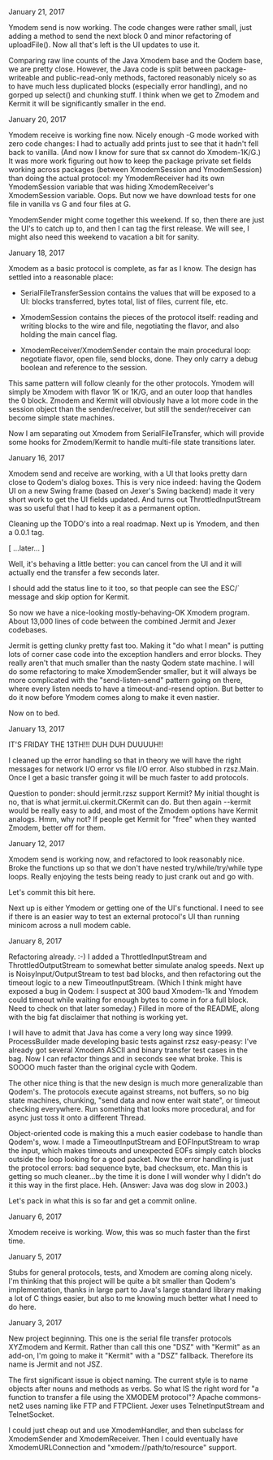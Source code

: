 January 21, 2017

Ymodem send is now working.  The code changes were rather small, just
adding a method to send the next block 0 and minor refactoring of
uploadFile().  Now all that's left is the UI updates to use it.

Comparing raw line counts of the Java Xmodem base and the Qodem base,
we are pretty close.  However, the Java code is split between
package-writeable and public-read-only methods, factored reasonably
nicely so as to have much less duplicated blocks (especially error
handling), and no gorped up select() and chunking stuff.  I think when
we get to Zmodem and Kermit it will be significantly smaller in the
end.

January 20, 2017

Ymodem receive is working fine now.  Nicely enough -G mode worked with
zero code changes: I had to actually add prints just to see that it
hadn't fell back to vanilla.  (And now I know for sure that sx cannot
do Xmodem-1K/G.)  It was more work figuring out how to keep the
package private set fields working across packages (between
XmodemSession and YmodemSession) than doing the actual protocol: my
YmodemReceiver had its own YmodemSession variable that was hiding
XmodemReceiver's XmodemSession variable.  Oops.  But now we have
download tests for one file in vanilla vs G and four files at G.

YmodemSender might come together this weekend.  If so, then there are
just the UI's to catch up to, and then I can tag the first release.
We will see, I might also need this weekend to vacation a bit for
sanity.

January 18, 2017

Xmodem as a basic protocol is complete, as far as I know.  The design
has settled into a reasonable place:

  * SerialFileTransferSession contains the values that will be exposed
    to a UI: blocks transferred, bytes total, list of files, current
    file, etc.

  * XmodemSession contains the pieces of the protocol itself: reading
    and writing blocks to the wire and file, negotiating the flavor,
    and also holding the main cancel flag.

  * XmodemReceiver/XmodemSender contain the main procedural loop:
    negotiate flavor, open file, send blocks, done.  They only carry a
    debug boolean and reference to the session.

This same pattern will follow cleanly for the other protocols.  Ymodem
will simply be Xmodem with flavor 1K or 1K/G, and an outer loop that
handles the 0 block.  Zmodem and Kermit will obviously have a lot more
code in the session object than the sender/receiver, but still the
sender/receiver can become simple state machines.

Now I am separating out Xmodem from SerialFileTransfer, which will
provide some hooks for Zmodem/Kermit to handle multi-file state
transitions later.

January 16, 2017

Xmodem send and receive are working, with a UI that looks pretty darn
close to Qodem's dialog boxes.  This is very nice indeed: having the
Qodem UI on a new Swing frame (based on Jexer's Swing backend) made it
very short work to get the UI fields updated.  And turns out
ThrottledInputStream was so useful that I had to keep it as a
permanent option.

Cleaning up the TODO's into a real roadmap.  Next up is Ymodem, and
then a 0.0.1 tag.

[ ...later... ]

Well, it's behaving a little better: you can cancel from the UI and it
will actually end the transfer a few seconds later.

I should add the status line to it too, so that people can see the
ESC/` message and skip option for Kermit.

So now we have a nice-looking mostly-behaving-OK Xmodem program.
About 13,000 lines of code between the combined Jermit and Jexer
codebases.

Jermit is getting clunky pretty fast too.  Making it "do what I mean"
is putting lots of corner case code into the exception handlers and
error blocks.  They really aren't that much smaller than the nasty
Qodem state machine.  I will do some refactoring to make XmodemSender
smaller, but it will always be more complicated with the
"send-listen-send" pattern going on there, where every listen needs to
have a timeout-and-resend option.  But better to do it now before
Ymodem comes along to make it even nastier.

Now on to bed.

January 13, 2017

IT'S FRIDAY THE 13TH!!!  DUH DUH DUUUUH!!

I cleaned up the error handling so that in theory we will have the
right messages for network I/O error vs file I/O error.  Also stubbed
in rzsz.Main.  Once I get a basic transfer going it will be much
faster to add protocols.

Question to ponder: should jermit.rzsz support Kermit?  My initial
thought is no, that is what jermit.ui.ckermit.CKermit can do.  But
then again --kermit would be really easy to add, and most of the
Zmodem options have Kermit analogs.  Hmm, why not?  If people get
Kermit for "free" when they wanted Zmodem, better off for them.

January 12, 2017

Xmodem send is working now, and refactored to look reasonably nice.
Broke the functions up so that we don't have nested
try/while/try/while type loops.  Really enjoying the tests being ready
to just crank out and go with.

Let's commit this bit here.

Next up is either Ymodem or getting one of the UI's functional.  I
need to see if there is an easier way to test an external protocol's
UI than running minicom across a null modem cable.

January 8, 2017

Refactoring already.  :-) I added a ThrottledInputStream and
ThrottledOutputStream to somewhat better simulate analog speeds.  Next
up is NoisyInput/OutputStream to test bad blocks, and then refactoring
out the timeout logic to a new TimeoutInputStream.  (Which I think
might have exposed a bug in Qodem: I suspect at 300 baud Xmodem-1k and
Ymodem could timeout while waiting for enough bytes to come in for a
full block.  Need to check on that later someday.)  Filled in more of
the README, along with the big fat disclaimer that nothing is working
yet.

I will have to admit that Java has come a very long way since 1999.
ProcessBuilder made developing basic tests against rzsz easy-peasy:
I've already got several Xmodem ASCII and binary transfer test cases
in the bag.  Now I can refactor things and in seconds see what broke.
This is SOOOO much faster than the original cycle with Qodem.

The other nice thing is that the new design is much more generalizable
than Qodem's.  The protocols execute against streams, not buffers, so
no big state machines, chunking, "send data and now enter wait state",
or timeout checking everywhere.  Run something that looks more
procedural, and for async just toss it onto a different Thread.

Object-oriented code is making this a much easier codebase to handle
than Qodem's, wow.  I made a TimeoutInputStream and EOFInputStream to
wrap the input, which makes timeouts and unexpected EOFs simply catch
blocks outside the loop looking for a good packet.  Now the error
handling is just the protocol errors: bad sequence byte, bad checksum,
etc.  Man this is getting so much cleaner...by the time it is done I
will wonder why I didn't do it this way in the first place.  Heh.
(Answer: Java was dog slow in 2003.)

Let's pack in what this is so far and get a commit online.

January 6, 2017

Xmodem receive is working.  Wow, this was so much faster than the
first time.

January 5, 2017

Stubs for general protocols, tests, and Xmodem are coming along
nicely.  I'm thinking that this project will be quite a bit smaller
than Qodem's implementation, thanks in large part to Java's large
standard library making a lot of C things easier, but also to me
knowing much better what I need to do here.

January 3, 2017

New project beginning.  This one is the serial file transfer protocols
XYZmodem and Kermit.  Rather than call this one "DSZ" with "Kermit" as
an add-on, I'm going to make it "Kermit" with a "DSZ" fallback.
Therefore its name is Jermit and not JSZ.

The first significant issue is object naming.  The current style is to
name objects after nouns and methods as verbs.  So what IS the right
word for "a function to transfer a file using the XMODEM protocol"?
Apache commons-net2 uses naming like FTP and FTPClient.  Jexer uses
TelnetInputStream and TelnetSocket.

I could just cheap out and use XmodemHandler, and then subclass for
XmodemSender and XmodemReceiver.  Then I could eventually have
XmodemURLConnection and "xmodem://path/to/resource" support.

